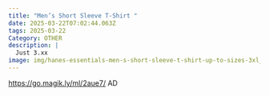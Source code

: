 ```yaml
---
title: "Men’s Short Sleeve T-Shirt "
date: 2025-03-22T07:02:44.063Z
tags: 2025-03-22
Category: OTHER
description: |
  Just 3.xx
image: img/hanes-essentials-men-s-short-sleeve-t-shirt-up-to-sizes-3xl_9e44c062-1e79-469f-b052-7ccc3d573230.808140f9df4e66429f00182476c8bff9.webp
---
```

https://go.magik.ly/ml/2aue7/
AD
